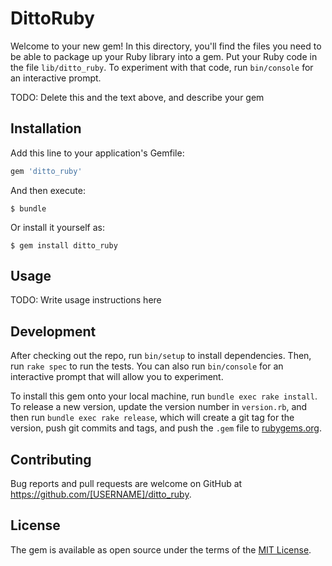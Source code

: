 # DittoRuby

Welcome to your new gem! In this directory, you'll find the files you need to be able to package up your Ruby library into a gem. Put your Ruby code in the file `lib/ditto_ruby`. To experiment with that code, run `bin/console` for an interactive prompt.

TODO: Delete this and the text above, and describe your gem

## Installation

Add this line to your application's Gemfile:

```ruby
gem 'ditto_ruby'
```

And then execute:

    $ bundle

Or install it yourself as:

    $ gem install ditto_ruby

## Usage

TODO: Write usage instructions here

## Development

After checking out the repo, run `bin/setup` to install dependencies. Then, run `rake spec` to run the tests. You can also run `bin/console` for an interactive prompt that will allow you to experiment.

To install this gem onto your local machine, run `bundle exec rake install`. To release a new version, update the version number in `version.rb`, and then run `bundle exec rake release`, which will create a git tag for the version, push git commits and tags, and push the `.gem` file to [rubygems.org](https://rubygems.org).

## Contributing

Bug reports and pull requests are welcome on GitHub at https://github.com/[USERNAME]/ditto_ruby.


## License

The gem is available as open source under the terms of the [MIT License](http://opensource.org/licenses/MIT).

